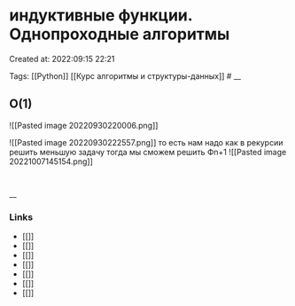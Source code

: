 # индуктивные функции. Однопроходные алгоритмы

Created at: 2022:09:15 22:21

Tags: [[Python]] [[Курс алгоритмы и структуры-данных]]   #
__ 

## O(1)
![[Pasted image 20220930220006.png]]

![[Pasted image 20220930222557.png]]
то есть нам надо как в рекурсии решить меньшую задачу тогда мы сможем решить Фn+1
![[Pasted image 20221007145154.png]]

``` python 



```

__

### Links

- [[]]
- [[]]
- [[]]
- [[]]
- [[]]
- [[]]
- [[]]